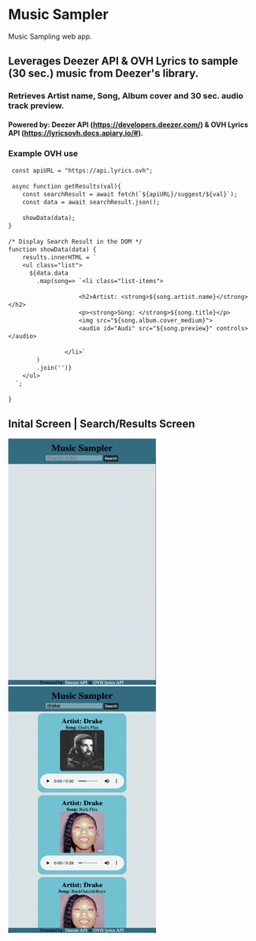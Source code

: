 # Music Sampler
Music Sampling web app.

## Leverages Deezer API & OVH Lyrics to sample (30 sec.) music from Deezer's library.
### Retrieves Artist name, Song, Album cover and 30 sec. audio track preview.

#### Powered by: Deezer API (https://developers.deezer.com/) & OVH Lyrics API (https://lyricsovh.docs.apiary.io/#).

### Example OVH use
```
 const apiURL = "https://api.lyrics.ovh";
 
 async function getResults(val){
    const searchResult = await fetch(`${apiURL}/suggest/${val}`);
    const data = await searchResult.json();
    
    showData(data);
}

/* Display Search Result in the DOM */
function showData(data) {
    results.innerHTML = `
    <ul class="list">
      ${data.data
        .map(song=> `<li class="list-items">

                    <h2>Artist: <strong>${song.artist.name}</strong></h2>
                    <p><strong>Song: </strong>${song.title}</p>
                    <img src="${song.album.cover_medium}">
                    <audio id="Audi" src="${song.preview}" controls></audio>

                </li>`
        )
        .join('')}
    </ul>
  `;
    
}
```
## Inital Screen | Search/Results Screen
<img src="/screenshots/initial screen.png" width="300" height="500">  <img src="/screenshots/Search.png" width="300" height="500">





